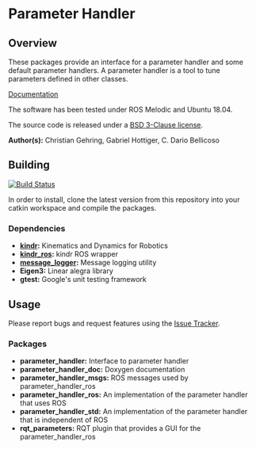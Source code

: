# Parameter Handler

## Overview

These packages provide an interface for a parameter handler and some default parameter handlers.
A parameter handler is a tool to tune parameters defined in other classes.

[Documentation](http://docs.leggedrobotics.com/parameter_handler_doc/)

The software has been tested under ROS Melodic and Ubuntu 18.04.

The source code is released under a [BSD 3-Clause license](LICENSE).

**Author(s):** Christian Gehring, Gabriel Hottiger, C. Dario Bellicoso


## Building

[![Build Status](https://ci.leggedrobotics.com/buildStatus/icon?job=bitbucket_leggedrobotics/parameter_handler/master)](https://ci.leggedrobotics.com/job/bitbucket_leggedrobotics/job/parameter_handler/job/master/)

In order to install, clone the latest version from this repository into your catkin workspace and compile the packages.

### Dependencies
* **[kindr](https://github.com/ethz-asl/kindr):** Kinematics and Dynamics for Robotics
* **[kindr_ros](https://github.com/ethz-asl/kindr_ros):** kindr ROS wrapper
* **[message_logger](https://bitbucket.org/leggedrobotics/message_logger):** Message logging utility
* **Eigen3:** Linear alegra library
* **gtest:** Google's unit testing framework

## Usage

Please report bugs and request features using the [Issue Tracker](https://github.com/ethz-asl/ros_best_practices/issues).

### Packages
* **parameter_handler:** Interface to parameter handler
* **parameter_handler_doc:** Doxygen documentation
* **parameter_handler_msgs:** ROS messages used by parameter_handler_ros
* **parameter_handler_ros:** An implementation of the parameter handler that uses ROS
* **parameter_handler_std:** An implementation of the parameter handler that is independent of ROS
* **rqt_parameters:** RQT plugin that provides a GUI for the parameter_handler_ros


